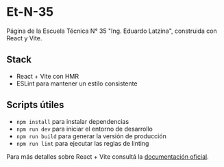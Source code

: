 # Et-N-35

Página de la Escuela Técnica N° 35 "Ing. Eduardo Latzina", construida con React y Vite.

## Stack

- React + Vite con HMR
- ESLint para mantener un estilo consistente

## Scripts útiles

- `npm install` para instalar dependencias
- `npm run dev` para iniciar el entorno de desarrollo
- `npm run build` para generar la versión de producción
- `npm run lint` para ejecutar las reglas de linting

Para más detalles sobre React + Vite consultá la [documentación oficial](https://vitejs.dev/guide/).
